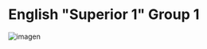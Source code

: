 

# English "Superior 1" Group 1


![imagen](https://user-images.githubusercontent.com/31891276/152982614-5f20954e-98fe-42c8-804e-daddd17d9398.png)
